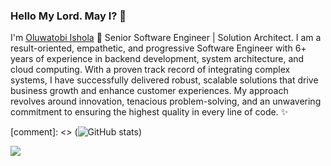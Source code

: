 ### Hello My Lord. May I? 👋

I'm [Oluwatobi Ishola](https://twitter.com/mroluwatobby) 🔧 Senior Software Engineer | Solution Architect. I am a result-oriented, empathetic, and progressive Software Engineer with 6+ years of experience in backend development, system architecture, and cloud computing. With a proven track record of integrating complex systems, I have successfully delivered robust, scalable solutions that drive business growth and enhance customer experiences. My approach revolves around innovation, tenacious problem-solving, and an unwavering commitment to ensuring the highest quality in every line of code. :sparkles:

[comment]: <> (![GitHub stats](https://github-readme-stats.vercel.app/api?username=ishoshot&show_icons=true))

![](https://komarev.com/ghpvc/?username=ishoshot&style=flat-square)
